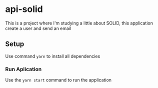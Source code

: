 # api-solid

This is a project where I'm studying a little about SOLID, this application create a user and send an email


## Setup

Use command `yarn` to install all dependencies

### Run Aplication

Use the `yarn start` command to run the application

